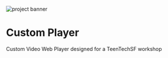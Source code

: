 ![project banner](https://project-banner.phamn23.repl.co/?title=Custom%20Player&description=TeenTechSF%20Workshop%20Example&stack=html,css,js)

# Custom Player
Custom Video Web Player designed for a TeenTechSF workshop
